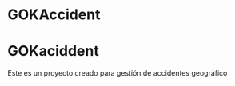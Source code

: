# GOKAccident

<h1> GOKaciddent </h1>

<p>Este es un proyecto creado para gestión de accidentes geográfico</p>
